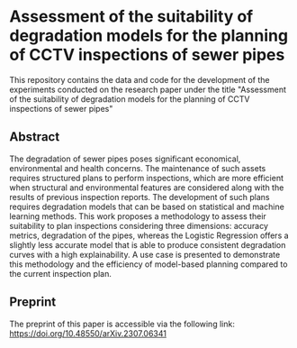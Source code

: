 # Assessment of the suitability of degradation models for the planning of CCTV inspections of sewer pipes

This repository contains the data and code for the development of the experiments conducted on the research paper under the title "Assessment of the suitability of degradation models for the planning of CCTV inspections of sewer pipes"

## Abstract

The degradation of sewer pipes poses significant economical, environmental and health concerns. The maintenance of such assets requires structured plans to perform inspections, which are more efficient when structural and environmental features are considered along with the results of previous inspection reports. The development of such plans requires degradation models that can be based on statistical and machine learning methods. This work proposes a methodology to assess their suitability to plan inspections considering three dimensions: accuracy metrics, degradation of the pipes, whereas the Logistic Regression offers a slightly less accurate model that is able to produce consistent degradation curves with a high explainability. A use case is presented to demonstrate this methodology and the efficiency of model-based planning compared to the current inspection plan.

## Preprint

The preprint of this paper is accessible via the following link: https://doi.org/10.48550/arXiv.2307.06341
